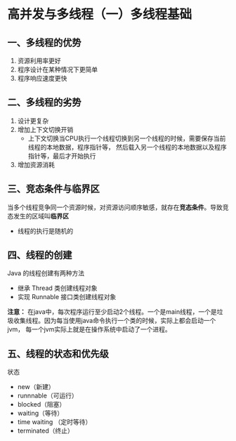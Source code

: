 # 高并发与多线程（一）多线程基础

## 一、多线程的优势

1. 资源利用率更好
2. 程序设计在某种情况下更简单
3. 程序响应速度更快

## 二、多线程的劣势

1. 设计更复杂
2. 增加上下文切换开销
    - 上下文切换当CPU执行一个线程切换到另一个线程的时候，需要保存当前线程的本地数据，程序指针等，
   然后载入另一个线程的本地数据以及程序指针等，最后才开始执行
3. 增加资源消耗

## 三、竞态条件与临界区

当多个线程竞争同一个资源时候，对资源访问顺序敏感，就存在**竞态条件**。导致竞态发生的区域叫**临界区**
- 线程的执行是随机的

## 四、线程的创建

Java 的线程创建有两种方法

- 继承 Thread 类创建线程对象 
- 实现 Runnable 接口类创建线程对象

**注意：**
在java中，每次程序运行至少启动2个线程。一个是main线程，一个是垃圾收集线程。因为每当使用java命令执行一个类的时候，实际上都会启动一个jvm，
每一个jvm实际上就是在操作系统中启动了一个进程。

## 五、线程的状态和优先级

状态

- new（新建）
- runnnable（可运行）
- blocked（阻塞）
- waiting（等待）
- time waiting （定时等待）
- terminated（终止）


